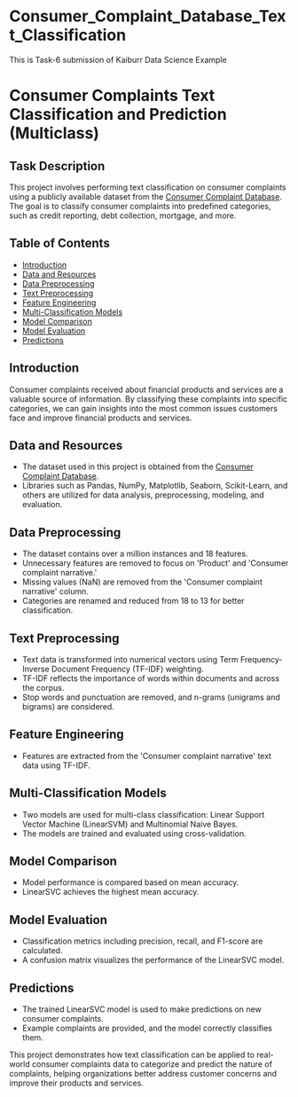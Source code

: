 # Consumer_Complaint_Database_Text_Classification
This is Task-6 submission of Kaiburr Data Science Example

# Consumer Complaints Text Classification and Prediction (Multiclass)

## Task Description
This project involves performing text classification on consumer complaints using a publicly available dataset from the [Consumer Complaint Database](https://catalog.data.gov/dataset/consumer-complaint-database). The goal is to classify consumer complaints into predefined categories, such as credit reporting, debt collection, mortgage, and more.

## Table of Contents
- [Introduction](#introduction)
- [Data and Resources](#data-and-resources)
- [Data Preprocessing](#data-preprocessing)
- [Text Preprocessing](#text-preprocessing)
- [Feature Engineering](#feature-engineering)
- [Multi-Classification Models](#multi-classification-models)
- [Model Comparison](#model-comparison)
- [Model Evaluation](#model-evaluation)
- [Predictions](#predictions)

## Introduction
Consumer complaints received about financial products and services are a valuable source of information. By classifying these complaints into specific categories, we can gain insights into the most common issues customers face and improve financial products and services.

## Data and Resources
- The dataset used in this project is obtained from the [Consumer Complaint Database](https://catalog.data.gov/dataset/consumer-complaint-database).
- Libraries such as Pandas, NumPy, Matplotlib, Seaborn, Scikit-Learn, and others are utilized for data analysis, preprocessing, modeling, and evaluation.

## Data Preprocessing
- The dataset contains over a million instances and 18 features.
- Unnecessary features are removed to focus on 'Product' and 'Consumer complaint narrative.'
- Missing values (NaN) are removed from the 'Consumer complaint narrative' column.
- Categories are renamed and reduced from 18 to 13 for better classification.

## Text Preprocessing
- Text data is transformed into numerical vectors using Term Frequency-Inverse Document Frequency (TF-IDF) weighting.
- TF-IDF reflects the importance of words within documents and across the corpus.
- Stop words and punctuation are removed, and n-grams (unigrams and bigrams) are considered.

## Feature Engineering
- Features are extracted from the 'Consumer complaint narrative' text data using TF-IDF.

## Multi-Classification Models
- Two models are used for multi-class classification: Linear Support Vector Machine (LinearSVM) and Multinomial Naive Bayes.
- The models are trained and evaluated using cross-validation.

## Model Comparison
- Model performance is compared based on mean accuracy.
- LinearSVC achieves the highest mean accuracy.

## Model Evaluation
- Classification metrics including precision, recall, and F1-score are calculated.
- A confusion matrix visualizes the performance of the LinearSVC model.

## Predictions
- The trained LinearSVC model is used to make predictions on new consumer complaints.
- Example complaints are provided, and the model correctly classifies them.

This project demonstrates how text classification can be applied to real-world consumer complaints data to categorize and predict the nature of complaints, helping organizations better address customer concerns and improve their products and services.
